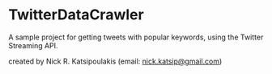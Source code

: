 # TwitterDataCrawler
A sample project for getting tweets with popular keywords, using the Twitter Streaming API.

created by Nick R. Katsipoulakis (email: nick.katsip@gmail.com)

